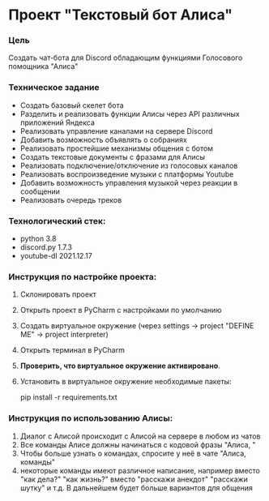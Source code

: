 # Проект "Текстовый бот Алиса"

### Цель
Создать чат-бота для Discord обладающим функциями Голосового помощника "Алиса"

### Техническое задание
- Создать базовый скелет бота
- Разделить и реализовать функции Алисы через API различных приложений Яндекса
- Реализовать управление каналами на сервере Discord
- Добавить возможность объявлять о собраниях
- Реализовать простейшие механизмы общения с ботом
- Создать текстовые документы с фразами для Алисы
- Реализовать подключение/отключение из голосовых каналов
- Реализовать воспроизведение музыки с платформы Youtube
- Добавить возможность управления музыкой через реакции в сообщении
- Реализовать очередь треков 

### Технологический стек:
- python 3.8
- discord.py 1.7.3
- youtube-dl 2021.12.17

### Инструкция по настройке проекта:
1. Склонировать проект
2. Открыть проект в PyCharm с наcтройками по умолчанию
3. Создать виртуальное окружение (через settings -> project "DEFINE ME" -> project interpreter)
4. Открыть терминал в PyCharm
5. **Проверить, что виртуальное окружение активировано**.
6. Установить в виртуальное окружение необходимые пакеты: 

    pip install -r requirements.txt


### Инструкция по использованию Алисы:
1. Диалог с Алисой происходит с Алисой на сервере в любом из чатов
2. Все команды Алисе должны начинаться с кодовой фразы "Алиса, "
3. Чтобы больше узнать о командах, спросите у неё в чате "Алиса, команды"
4. некоторые команды имеют различное написание, например вместо "как дела?" "как жизнь?"
   вместо "расскажи анекдот" "расскажи шутку" и т.д. В дальнейшем будет больше вариантов для общения
